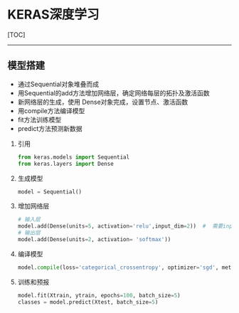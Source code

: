 # KERAS深度学习

[TOC]

------

## 模型搭建

- 通过Sequential对象堆叠而成
- 用Sequential的add方法增加网络层，确定网络每层的拓扑及激活函数
- 新网络层的生成，使用 Dense对象完成，设置节点、激活函数
- 用compile方法编译模型
- fit方法训练模型
- predict方法预测新数据

1. 引用

   ```python
   from keras.models import Sequential
   from keras.layers import Dense
   ```

2. 生成模型

   ```python
   model = Sequential()
   ```

3. 增加网络层

   ```python
   # 输入层
   model.add(Dense(units=5, activation='relu',input_dim=2))  #  需要input_dim参数
   # 输出层
   model.add(Dense(units=2, activation= 'softmax'))
   ```

4. 编译模型

   ```python
   model.compile(loss='categorical_crossentropy', optimizer='sgd', metrics=['accuracy'])
   ```

5. 训练和预报

   ```python
   model.fit(Xtrain, ytrain, epochs=100, batch_size=5)
   classes = model.predict(Xtest, batch_size=5)
   ```